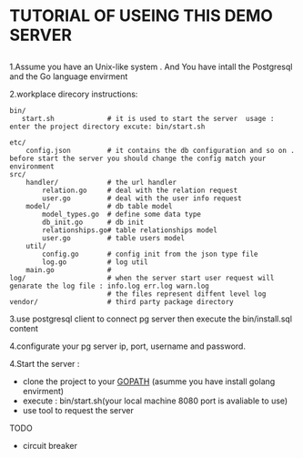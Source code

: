 # TUTORIAL OF USEING THIS DEMO SERVER

##
1.Assume you have an Unix-like system . And You have intall the Postgresql  and the Go language envirment

2.workplace direcory instructions:

```
bin/
   start.sh             # it is used to start the server  usage : enter the project directory excute: bin/start.sh
                         
etc/
    config.json         # it contains the db configuration and so on . before start the server you should change the config match your environment
src/
    handler/            # the url handler
        relation.go     # deal with the relation request 
        user.go         # deal with the user info request
    model/              # db table model
        model_types.go  # define some data type
        db_init.go      # db init
        relationships.go# table relationships model
        user.go         # table users model
    util/
        config.go       # config init from the json type file 
        log.go          # log util
    main.go             #
log/                    # when the server start user request will genarate the log file : info.log err.log warn.log
                        # the files represent diffent level log
vendor/                 # third party package directory

```


3.use postgresql client to connect pg server then execute the bin/install.sql content

4.configurate your pg server ip, port, username and password.

4.Start the server :
* clone the project to your [GOPATH](https://github.com/golang/go/wiki/GOPATH "Title") (asumme you have install golang envirment)
* execute : bin/start.sh(your local machine 8080 port is avaliable to use)
* use tool to request the server    


TODO 
* circuit breaker


